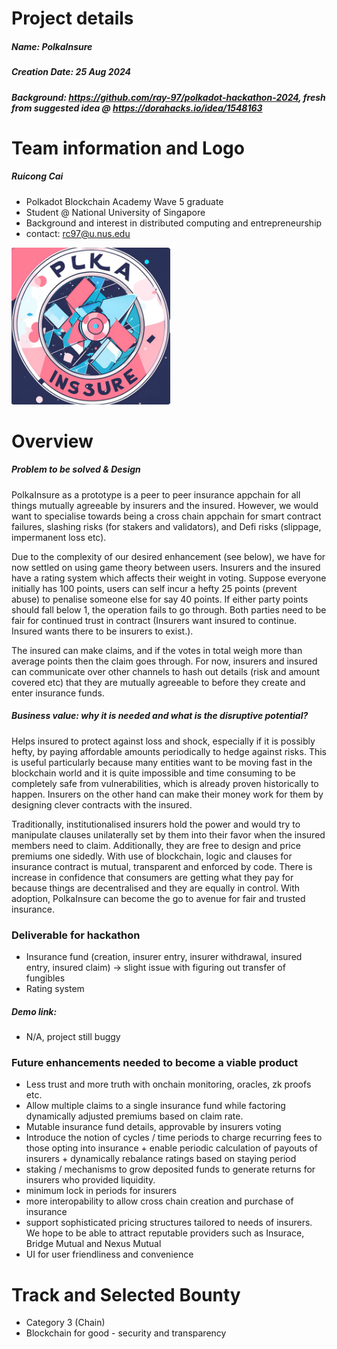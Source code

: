 # Project details
##### Name: PolkaInsure
##### Creation Date: 25 Aug 2024
##### Background: https://github.com/ray-97/polkadot-hackathon-2024, fresh from suggested idea @ https://dorahacks.io/idea/1548163

# Team information and Logo
##### Ruicong Cai
- Polkadot Blockchain Academy Wave 5 graduate
- Student @ National University of Singapore
- Background and interest in distributed computing and entrepreneurship
- contact: rc97@u.nus.edu

![alt text](image.png)

# Overview
##### Problem to be solved & Design
PolkaInsure as a prototype is a peer to peer insurance appchain for all things mutually agreeable by insurers and the insured. However, we would want to specialise towards being a cross chain appchain for smart contract failures, slashing risks (for stakers and validators), and Defi risks (slippage, impermanent loss etc). 

Due to the complexity of our desired enhancement (see below), we have for now settled on using game theory between users. Insurers and the insured have a rating system which affects their weight in voting. Suppose everyone initially has 100 points, users can self incur a hefty 25 points (prevent abuse) to penalise someone else for say 40 points. If either party points should fall below 1, the operation fails to go through. Both parties need to be fair for continued trust in contract (Insurers want insured to continue. Insured wants there to be insurers to exist.).

The insured can make claims, and if the votes in total weigh more than average points then the claim goes through. For now, insurers and insured can communicate over other channels to hash out details (risk and amount covered etc) that they are mutually agreeable to before they create and enter insurance funds.

##### Business value: why it is needed and what is the disruptive potential?
Helps insured to protect against loss and shock, especially if it is possibly hefty, by paying affordable amounts periodically to hedge against risks. This is useful particularly because many entities want to be moving fast in the blockchain world and it is quite impossible and time consuming to be completely safe from vulnerabilities, which is already proven historically to happen. Insurers on the other hand can make their money work for them by designing clever contracts with the insured.

Traditionally, institutionalised insurers hold the power and would try to manipulate clauses unilaterally set by them into their favor when the insured members need to claim. Additionally, they are free to design and price premiums one sidedly.
With use of blockchain, logic and clauses for insurance contract is mutual, transparent and enforced by code. There is increase in confidence that consumers are getting what they pay for because things are decentralised and they are equally in control. With adoption, PolkaInsure can become the go to avenue for fair and trusted insurance.

### Deliverable for hackathon
- Insurance fund (creation, insurer entry, insurer withdrawal, insured entry, insured claim) -> slight issue with figuring out transfer of fungibles
- Rating system

##### Demo link: 
- N/A, project still buggy

### Future enhancements needed to become a viable product
- Less trust and more truth with onchain monitoring, oracles, zk proofs etc.
- Allow multiple claims to a single insurance fund while factoring dynamically adjusted premiums based on claim rate.
- Mutable insurance fund details, approvable by insurers voting
- Introduce the notion of cycles / time periods to charge recurring fees to those opting into insurance + enable periodic calculation of payouts of insurers + dynamically rebalance ratings based on staying period
- staking / mechanisms to grow deposited funds to generate returns for insurers who provided liquidity.
- minimum lock in periods for insurers
- more interopability to allow cross chain creation and purchase of insurance
- support sophisticated pricing structures tailored to needs of insurers. We hope to be able to attract reputable providers such as Insurace, Bridge Mutual and Nexus Mutual
- UI for user friendliness and convenience 

# Track and Selected Bounty
- Category 3 (Chain)
- Blockchain for good - security and transparency